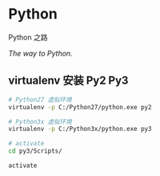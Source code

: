 # Python

Python 之路

_The way to Python._

## virtualenv 安装 Py2 Py3

```sh
# Python27 虚拟环境
virtualenv -p C:/Python27/python.exe py2

# Python3x 虚拟环境
virtualenv -p C:/Python3x/python.exe py3

# activate
cd py3/Scripts/

activate
```
